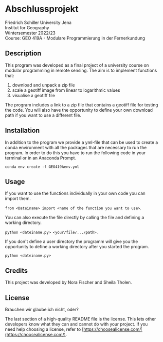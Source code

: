 # Abschlussprojekt
Friedrich Schiller University Jena <br>
Institut for Geography <br>
Wintersemester 2022/23 <br>
Course: GEO 419A - Modulare Programmierung in der Fernerkundung


## Description

This program was developed as a final project of a university course on modular programming in remote sensing. The aim is to implement functions that:
1) download and unpack a zip file 
2) scale a geotiff image from linear to logarithmic values
3) visualise a geotiff file

The program includes a link to a zip file that contains a geotiff file for testing the code. You will also have the opportunity to define your own download path if you want to use a different file.

## Installation

In addition to the program we provide a yml-file that can be used to create a conda environment with all the packages that are necessary to run the program. In order to do this you have to run the following code in your terminal or in an Anaconda Prompt.

```
conda env create -f GEO419Aenv.yml
```

## Usage

If you want to use the functions individually in your own code you can import them.

``from <Dateiname> import <name of the function you want to use>``.

You can also execute the file directly by calling the file and defining a working directory.

``python <dateiname.py> <your/file/.../path>``.

If you don't define a user directory the programm will give you the opportunity to define a working directory after you started the program.

``python <dateiname.py>``

## Credits

This project was developed by Nora Fischer and Sheila Tholen.

## License

Brauchen wir glaube ich nicht, oder?

The last section of a high-quality README file is the license. This lets other developers know what they can and cannot do with your project. If you need help choosing a license, refer to [https://choosealicense.com/](https://choosealicense.com/).
